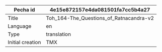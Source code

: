 |Pecha id | 4e15e872157e4da081501fa7cc5b4a27
| --- | --- 
|Title | Toh_164-The_Questions_of_Ratnacandra-v2 
|Language | en
|Type | translation
|Initial creation | TMX